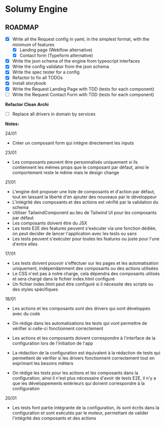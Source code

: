 # Solumy Engine

## ROADMAP

- [x] Write all the Request config in yaml, in the simplest format, with the minimum of features
  - [x] Landing page (Webflow alternative)
  - [x] Contact form (Typeform alternative)
- [x] Write the json schema of the engine from typescript interfaces
- [x] Write the config validator from the json schema
- [x] Write the spec tester for a config
- [x] Refactor to fix all TODOs
- [x] Install storybook
- [x] Write the Request Landing Page with TDD (tests for each component)
- [ ] Write the Request Contact Form with TDD (tests for each component)

**Refactor Clean Archi**

- [ ] Replace all drivers in domain by services

**Notes:**

24/01

- Créer un composant form qui intègre directement les inputs

23/01

- Les composants peuvent être personnalisés uniquement si ils contiennent les mêmes props que le composant par défaut, ainsi le comportement reste le même mais le design change

21/01

- L'engine doit proposer une liste de composants et d'action par défaut, tout en laissant la liberté d'en ajouter des nouveaux par le développeur
- L'intégrité des composants et des actions est vérifié par la validation du schema
- Utiliser TailwindComponent au lieu de Tailwind UI pour les composants par défaut
- Les composants doivent être du JSX
- Les tests E2E des features peuvent s'exécuter via une fonction dédiée, on peut decider de lancer l'application avec les tests ou sans
- Les tests peuvent s'exécuter pour toutes les features ou juste pour l'une d'entre elles

17/01

- Les tests doivent pouvoir s'effectuer sur les pages et les automatisation uniquement, indépendamment des composants ou des actions utilisées
- Le CSS n'est pas à notre charge, cela dépendra des composants utilisés et sera chargé dans le fichier index.html configuré
- Un fichier index.html peut être configuré si il nécessite des scripts ou des styles spécifiques

18/01

- Les actions et les composants sont des drivers qui sont développés avec du code
- On rédige dans les automatisations les tests qui vont permettre de vérifier si celle-ci fonctionnent correctement
- Les actions et les composants doivent correspondre à l'interface de la configuration lors de l'initiation de l'app
- La rédaction de la configuration est équivalent à la rédaction de tests qui permettent de vérifier si les drivers fonctionnent correctement tout en exprimant les besoins métiers

- On rédige les tests pour les actions et les composants dans la configuration, ainsi il n'est plus nécessaire d'avoir de tests E2E, il n'y a que les développements extérieurs qui doivent correspondre à la configuration

20/01

- Les tests font partie intégrante de la configuration, ils sont écrits dans la configuration et sont exécutés par le moteur, permettant de valider l'intégrité des composants et des actions

